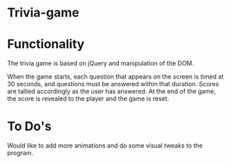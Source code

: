 # Trivia-game

<h1>Functionality </h1>

The trivia game is based on jQuery and manipulation of the DOM.

When the game starts, each question that appears on the screen is timed at 30 seconds, and questions must be answered within that duration. Scores are tallied accordingly as the user has answered.
At the end of the game, the score is revealed to the player and the game is reset.

<h1>To Do's </h1>
Would like to add more animations and do some visual tweaks to the program.
